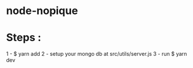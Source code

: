 # node-nopique

# Steps : 
1 - $ yarn add
2 - setup your mongo db at src/utils/server.js
3 - run $ yarn dev

